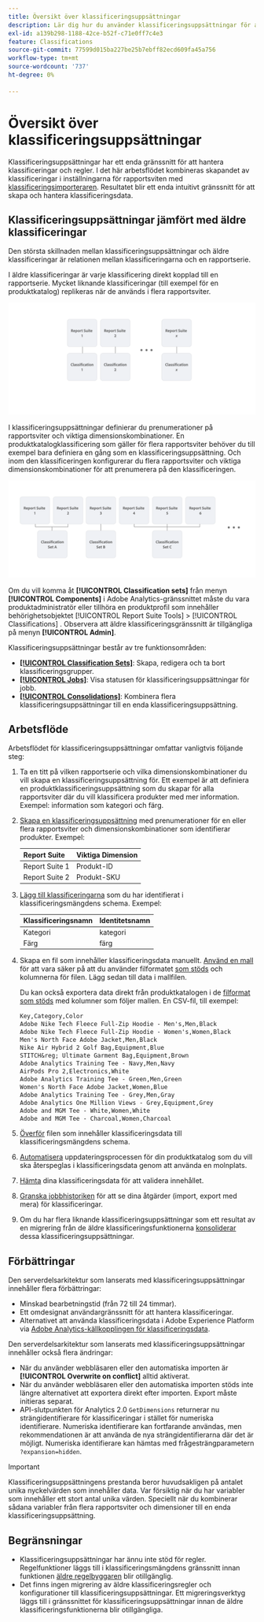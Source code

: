 ```yaml
---
title: Översikt över klassificeringsuppsättningar
description: Lär dig hur du använder klassificeringsuppsättningar för att hantera klassificeringsdata. Förstå hur klassificeringsuppsättningar skiljer sig från äldre klassificeringar.
exl-id: a139b298-1188-42ce-b52f-c71e0ff7c4e3
feature: Classifications
source-git-commit: 77599d015ba227be25b7ebff82ecd609fa45a756
workflow-type: tm+mt
source-wordcount: '737'
ht-degree: 0%

---
```


# Översikt över klassificeringsuppsättningar

Klassificeringsuppsättningar har ett enda gränssnitt för att hantera klassificeringar och regler. I det här arbetsflödet kombineras skapandet av klassificeringar i inställningarna för rapportsviten med [klassificeringsimporteraren](/help/components/classifications/sets/manage/set-manager.md). Resultatet blir ett enda intuitivt gränssnitt för att skapa och hantera klassificeringsdata.


## Klassificeringsuppsättningar jämfört med äldre klassificeringar

Den största skillnaden mellan klassificeringsuppsättningar och äldre klassificeringar är relationen mellan klassificeringarna och en rapportserie.

I äldre klassificeringar är varje klassificering direkt kopplad till en rapportserie. Mycket liknande klassificeringar (till exempel för en produktkatalog) replikeras när de används i flera rapportsviter.

![Äldre klassificering](manage/assets/classifications-legacy.svg)

I klassificeringsuppsättningar definierar du prenumerationer på rapportsviter och viktiga dimensionskombinationer. En produktkatalogklassificering som gäller för flera rapportsviter behöver du till exempel bara definiera en gång som en klassificeringsuppsättning. Och inom den klassificeringen konfigurerar du flera rapportsviter och viktiga dimensionskombinationer för att prenumerera på den klassificeringen.

![Klassificeringsuppsättningar](manage/assets/classifications-sets.svg)


Om du vill komma åt **[!UICONTROL Classification sets]** från menyn **[!UICONTROL Components]** i Adobe Analytics-gränssnittet måste du vara produktadministratör eller tillhöra en produktprofil som innehåller behörighetsobjektet [!UICONTROL Report Suite Tools] > [!UICONTROL Classifications] . Observera att äldre klassificeringsgränssnitt är tillgängliga på menyn **[!UICONTROL Admin]**.

Klassificeringsuppsättningar består av tre funktionsområden:

* [**[!UICONTROL Classification Sets]**](manage/set-manager.md): Skapa, redigera och ta bort klassificeringsgrupper.
* [**[!UICONTROL Jobs]**](job-manager.md): Visa statusen för klassificeringsuppsättningar för jobb.
* [**[!UICONTROL Consolidations]**](consolidations/manage.md): Kombinera flera klassificeringsuppsättningar till en enda klassificeringsuppsättning.


## Arbetsflöde

Arbetsflödet för klassificeringsuppsättningar omfattar vanligtvis följande steg:

1. Ta en titt på vilken rapportserie och vilka dimensionskombinationer du vill skapa en klassificeringsuppsättning för. Ett exempel är att definiera en produktklassificeringsuppsättning som du skapar för alla rapportsviter där du vill klassificera produkter med mer information. Exempel: information som kategori och färg.
1. [Skapa en klassificeringsuppsättning](/help/components/classifications/sets/manage/create.md) med prenumerationer för en eller flera rapportsviter och dimensionskombinationer som identifierar produkter. Exempel:

   | Report Suite | Viktiga Dimension |
   |---|---|
   | Report Suite 1 | Produkt-ID |
   | Report Suite 2 | Produkt-SKU |

1. [Lägg till klassificeringarna](/help/components/classifications/sets/manage/schema.md#add) som du har identifierat i klassificeringsmängdens schema. Exempel:

   | Klassificeringsnamn | Identitetsnamn |
   |---|---|
   | Kategori | kategori |
   | Färg | färg |

1. Skapa en fil som innehåller klassificeringsdata manuellt. [Använd en mall](/help/components/classifications/sets/manage/schema.md#template) för att vara säker på att du använder filformatet [som stöds](data-files.md#classification-set-file-formats) och kolumnerna för filen. Lägg sedan till data i mallfilen.

   Du kan också exportera data direkt från produktkatalogen i de [filformat som stöds](data-files.md#classification-set-file-formats) med kolumner som följer mallen. En CSV-fil, till exempel:

   ```
   Key,Category,Color
   Adobe Nike Tech Fleece Full-Zip Hoodie - Men's,Men,Black
   Adobe Nike Tech Fleece Full-Zip Hoodie - Women's,Women,Black
   Men's North Face Adobe Jacket,Men,Black
   Nike Air Hybrid 2 Golf Bag,Equipment,Blue
   STITCH&reg; Ultimate Garment Bag,Equipment,Brown
   Adobe Analytics Training Tee - Navy,Men,Navy
   AirPods Pro 2,Electronics,White
   Adobe Analytics Training Tee - Green,Men,Green
   Women's North Face Adobe Jacket,Women,Blue
   Adobe Analytics Training Tee - Grey,Men,Gray
   Adobe Analytics One Million Views - Grey,Equipment,Grey
   Adobe and MGM Tee - White,Women,White
   Adobe and MGM Tee - Charcoal,Women,Charcoal
   ```

1. [Överför](/help/components/classifications/sets/manage/schema.md#upload) filen som innehåller klassificeringsdata till klassificeringsmängdens schema.

1. [Automatisera](/help/components/classifications/sets/manage/schema.md#automate) uppdateringsprocessen för din produktkatalog som du vill ska återspeglas i klassificeringsdata genom att använda en molnplats.

1. [Hämta](/help/components/classifications/sets/manage/schema.md#download) dina klassificeringsdata för att validera innehållet.

1. [Granska jobbhistoriken](/help/components/classifications/sets/job-manager.md) för att se dina åtgärder (import, export med mera) för klassificeringar.
1. Om du har flera liknande klassificeringsuppsättningar som ett resultat av en migrering från de äldre klassificeringsfunktionerna [konsoliderar](consolidations/manage.md) dessa klassificeringsuppsättningar.



## Förbättringar

Den serverdelsarkitektur som lanserats med klassificeringsuppsättningar innehåller flera förbättringar:

* Minskad bearbetningstid (från 72 till 24 timmar).
* Ett omdesignat användargränssnitt för att hantera klassificeringar.
* Alternativet att använda klassificeringsdata i Adobe Experience Platform via [Adobe Analytics-källkopplingen för klassificeringsdata](https://experienceleague.adobe.com/en/docs/experience-platform/sources/connectors/adobe-applications/classifications).

Den serverdelsarkitektur som lanserats med klassificeringsuppsättningar innehåller också flera ändringar:

* När du använder webbläsaren eller den automatiska importen är **[!UICONTROL Overwrite on conflict]** alltid aktiverat.
* När du använder webbläsaren eller den automatiska importen stöds inte längre alternativet att exportera direkt efter importen. Export måste initieras separat.
* API-slutpunkten för Analytics 2.0 `GetDimensions` returnerar nu strängidentifierare för klassificeringar i stället för numeriska identifierare. Numeriska identifierare kan fortfarande användas, men rekommendationen är att använda de nya strängidentifierarna där det är möjligt. Numeriska identifierare kan hämtas med frågesträngparametern `?expansion=hidden`.

>[!IMPORTANT]
>
>Klassificeringsuppsättningens prestanda beror huvudsakligen på antalet unika nyckelvärden som innehåller data. Var försiktig när du har variabler som innehåller ett stort antal unika värden. Speciellt när du kombinerar sådana variabler från flera rapportsviter och dimensioner till en enda klassificeringsuppsättning.

## Begränsningar

* Klassificeringsuppsättningar har ännu inte stöd för regler. Regelfunktioner läggs till i klassificeringsmängdens gränssnitt innan funktionen [äldre regelbyggaren](/help/components/classifications/crb/classification-rule-builder.md) blir otillgänglig.
* Det finns ingen migrering av äldre klassificeringsregler och konfigurationer till klassificeringsuppsättningar. Ett migreringsverktyg läggs till i gränssnittet för klassificeringsuppsättningar innan de äldre klassificeringsfunktionerna blir otillgängliga.
